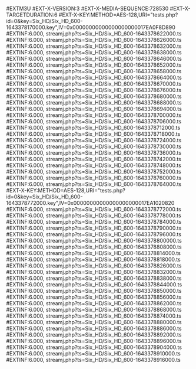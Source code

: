 #EXTM3U #EXT-X-VERSION:3 #EXT-X-MEDIA-SEQUENCE:728530 #EXT-X-TARGETDURATION:6 #EXT-X-KEY:METHOD=AES-128,URI="tests.php?id=0&key=Six_HD/Six_HD_600-1643378170000.key",IV=0x00000000000000000000017EA0F8D890 #EXTINF:6.000, streamj.php?ts=Six_HD/Six_HD_600-1643378622000.ts #EXTINF:6.000, streamj.php?ts=Six_HD/Six_HD_600-1643378626000.ts #EXTINF:6.000, streamj.php?ts=Six_HD/Six_HD_600-1643378632000.ts #EXTINF:6.000, streamj.php?ts=Six_HD/Six_HD_600-1643378638000.ts #EXTINF:6.000, streamj.php?ts=Six_HD/Six_HD_600-1643378646000.ts #EXTINF:6.000, streamj.php?ts=Six_HD/Six_HD_600-1643378652000.ts #EXTINF:6.000, streamj.php?ts=Six_HD/Six_HD_600-1643378658000.ts #EXTINF:6.000, streamj.php?ts=Six_HD/Six_HD_600-1643378664000.ts #EXTINF:6.000, streamj.php?ts=Six_HD/Six_HD_600-1643378670000.ts #EXTINF:6.000, streamj.php?ts=Six_HD/Six_HD_600-1643378676000.ts #EXTINF:6.000, streamj.php?ts=Six_HD/Six_HD_600-1643378680000.ts #EXTINF:6.000, streamj.php?ts=Six_HD/Six_HD_600-1643378688000.ts #EXTINF:6.000, streamj.php?ts=Six_HD/Six_HD_600-1643378694000.ts #EXTINF:6.000, streamj.php?ts=Six_HD/Six_HD_600-1643378700000.ts #EXTINF:6.000, streamj.php?ts=Six_HD/Six_HD_600-1643378706000.ts #EXTINF:6.000, streamj.php?ts=Six_HD/Six_HD_600-1643378712000.ts #EXTINF:6.000, streamj.php?ts=Six_HD/Six_HD_600-1643378718000.ts #EXTINF:6.000, streamj.php?ts=Six_HD/Six_HD_600-1643378724000.ts #EXTINF:6.000, streamj.php?ts=Six_HD/Six_HD_600-1643378730000.ts #EXTINF:6.000, streamj.php?ts=Six_HD/Six_HD_600-1643378736000.ts #EXTINF:6.000, streamj.php?ts=Six_HD/Six_HD_600-1643378742000.ts #EXTINF:6.000, streamj.php?ts=Six_HD/Six_HD_600-1643378748000.ts #EXTINF:6.000, streamj.php?ts=Six_HD/Six_HD_600-1643378752000.ts #EXTINF:6.000, streamj.php?ts=Six_HD/Six_HD_600-1643378760000.ts #EXTINF:6.000, streamj.php?ts=Six_HD/Six_HD_600-1643378764000.ts #EXT-X-KEY:METHOD=AES-128,URI="tests.php?id=0&key=Six_HD/Six_HD_600-1643378772000.key",IV=0x00000000000000000000017EA1020820 #EXTINF:6.000, streamj.php?ts=Six_HD/Six_HD_600-1643378772000.ts #EXTINF:6.000, streamj.php?ts=Six_HD/Six_HD_600-1643378778000.ts #EXTINF:6.000, streamj.php?ts=Six_HD/Six_HD_600-1643378784000.ts #EXTINF:6.000, streamj.php?ts=Six_HD/Six_HD_600-1643378790000.ts #EXTINF:6.000, streamj.php?ts=Six_HD/Six_HD_600-1643378796000.ts #EXTINF:6.000, streamj.php?ts=Six_HD/Six_HD_600-1643378800000.ts #EXTINF:6.000, streamj.php?ts=Six_HD/Six_HD_600-1643378808000.ts #EXTINF:6.000, streamj.php?ts=Six_HD/Six_HD_600-1643378814000.ts #EXTINF:6.000, streamj.php?ts=Six_HD/Six_HD_600-1643378818000.ts #EXTINF:6.000, streamj.php?ts=Six_HD/Six_HD_600-1643378826000.ts #EXTINF:6.000, streamj.php?ts=Six_HD/Six_HD_600-1643378832000.ts #EXTINF:6.000, streamj.php?ts=Six_HD/Six_HD_600-1643378838000.ts #EXTINF:6.000, streamj.php?ts=Six_HD/Six_HD_600-1643378844000.ts #EXTINF:6.000, streamj.php?ts=Six_HD/Six_HD_600-1643378850000.ts #EXTINF:6.000, streamj.php?ts=Six_HD/Six_HD_600-1643378856000.ts #EXTINF:6.000, streamj.php?ts=Six_HD/Six_HD_600-1643378862000.ts #EXTINF:6.000, streamj.php?ts=Six_HD/Six_HD_600-1643378868000.ts #EXTINF:6.000, streamj.php?ts=Six_HD/Six_HD_600-1643378874000.ts #EXTINF:6.000, streamj.php?ts=Six_HD/Six_HD_600-1643378880000.ts #EXTINF:6.000, streamj.php?ts=Six_HD/Six_HD_600-1643378886000.ts #EXTINF:6.000, streamj.php?ts=Six_HD/Six_HD_600-1643378892000.ts #EXTINF:6.000, streamj.php?ts=Six_HD/Six_HD_600-1643378896000.ts #EXTINF:6.000, streamj.php?ts=Six_HD/Six_HD_600-1643378904000.ts #EXTINF:6.000, streamj.php?ts=Six_HD/Six_HD_600-1643378910000.ts #EXTINF:6.000, streamj.php?ts=Six_HD/Six_HD_600-1643378916000.ts
